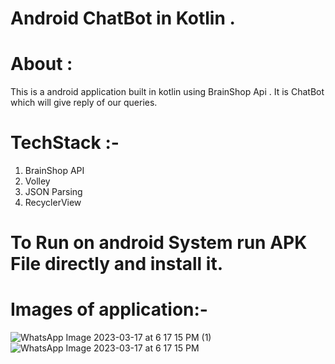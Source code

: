 # Android ChatBot in Kotlin .
# About : 
  This is a android application built in kotlin using BrainShop Api .
  It is ChatBot which will give reply of our queries.
# TechStack :-
1. BrainShop API
2. Volley
3. JSON Parsing 
4. RecyclerView

# To Run on android System run APK File directly and install it.

# Images of application:-

![WhatsApp Image 2023-03-17 at 6 17 15 PM (1)](https://user-images.githubusercontent.com/103249279/225908952-f68eb267-8aca-4771-a181-b1ad9427dbab.jpeg)
![WhatsApp Image 2023-03-17 at 6 17 15 PM](https://user-images.githubusercontent.com/103249279/225908972-591179f9-ce52-45db-8ed9-f0251f1307aa.jpeg)
